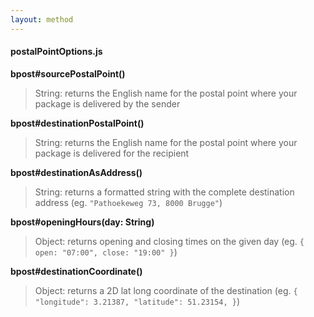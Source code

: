 ```yaml
---
layout: method
---
```

#### postalPointOptions.js
__bpost#sourcePostalPoint()__
> String: returns the English name for the postal point where your package is delivered by the sender

__bpost#destinationPostalPoint()__
> String: returns the English name for the postal point where your package is delivered for the recipient

__bpost#destinationAsAddress()__
> String: returns a formatted string with the complete destination address
(eg. `"Pathoekeweg 73, 8000 Brugge"`)

__bpost#openingHours(day: String)__
> Object: returns opening and closing times on the given day
(eg. `{ open: "07:00", close: "19:00" }`)

__bpost#destinationCoordinate()__
> Object: returns a 2D lat long coordinate of the destination
(eg. `{ "longitude": 3.21387, "latitude": 51.23154, }`)
